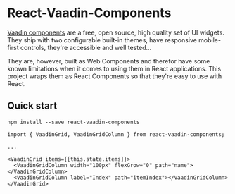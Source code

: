 # React-Vaadin-Components

[Vaadin components](https://vaadin.com/components) are a free, open source, high quality set of UI widgets. They ship with two configurable built-in themes, have responsive mobile-first controls, they're accessible and well tested...

They are, however, built as Web Components and therefor have some known limitations when it comes to using them in React applications. This project wraps them as React Components so that they're easy to use with React.

## Quick start

`npm install --save react-vaadin-components`

```
import { VaadinGrid, VaadinGridColumn } from react-vaadin-components;

...

<VaadinGrid items={[this.state.items]}>
  <VaadinGridColumn width="100px" flexGrow="0" path="name"></VaadinGridColumn>
  <VaadinGridColumn label="Index" path="itemIndex"></VaadinGridColumn>
</VaadinGrid>
```


